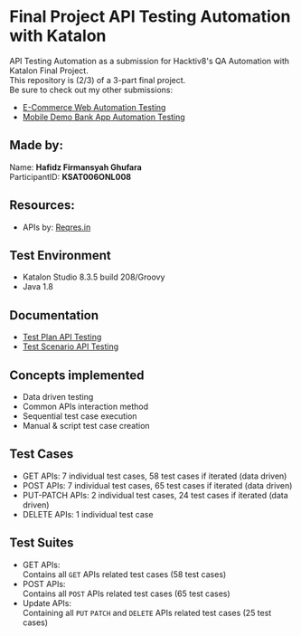 # Final Project API Testing Automation with Katalon
API Testing Automation as a submission for Hacktiv8's QA Automation with Katalon Final Project. <br>
This repository is (2/3) of a 3-part final project. <br>
Be sure to check out my other submissions: <br>
- [E-Commerce Web Automation Testing](https://github.com/hafidzfg/fp-btdp-mobile-testing) 
- [Mobile Demo Bank App Automation Testing](https://github.com/hafidzfg/fp-btdp-web-testing)

## Made by:

Name: **Hafidz Firmansyah Ghufara** <br>
ParticipantID: **KSAT006ONL008**

## Resources:
- APIs by: [Reqres.in](https://reqres.in/)

## Test Environment
- Katalon Studio 8.3.5 build 208/Groovy
- Java 1.8

## Documentation
- [Test Plan API Testing](/documentation/API_Testing_Reqresin_Test_Plan.docx)
- [Test Scenario API Testing](/documentation/API_Automation_Test_Scenario.xlsx)

## Concepts implemented
- Data driven testing
- Common APIs interaction method
- Sequential test case execution
- Manual & script test case creation

## Test Cases
- GET APIs: 7 individual test cases, 58 test cases if iterated (data driven)
- POST APIs: 7 individual test cases, 65 test cases if iterated (data driven)
- PUT-PATCH APIs: 2 individual test cases, 24 test cases if iterated (data driven)
- DELETE APIs: 1 individual test case

## Test Suites
- GET APIs: <br>
Contains all `GET` APIs related test cases (58 test cases)
- POST APIs: <br>
Contains all `POST` APIs related test cases (65 test cases)
- Update APIs: <br>
Containing all `PUT` `PATCH` and `DELETE` APIs related test cases (25 test cases)
